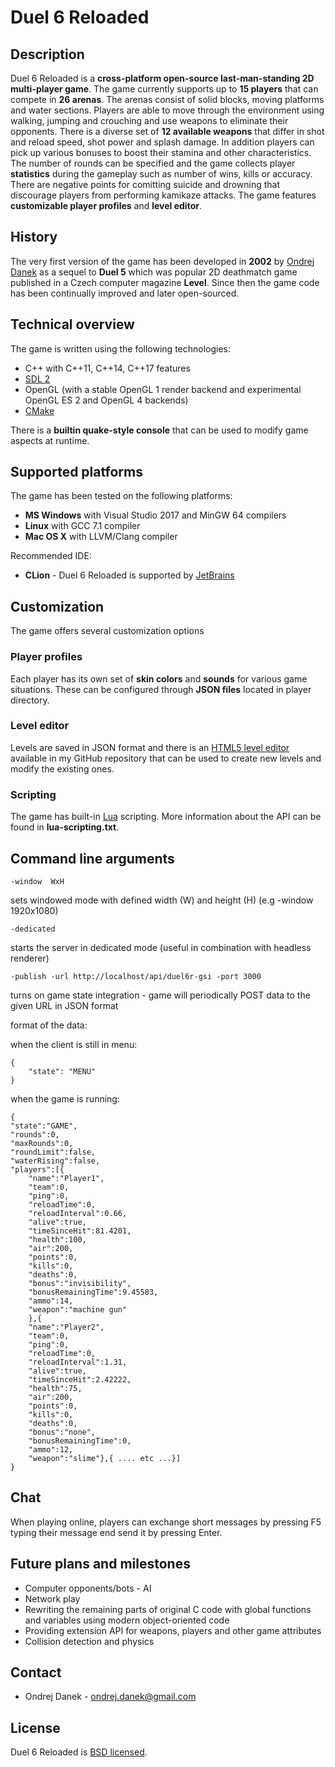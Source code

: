 # Duel 6 Reloaded

## Description
Duel 6 Reloaded is a **cross-platform open-source last-man-standing 2D multi-player game**. The game currently supports up to **15 players** that can compete in **26 arenas**. The arenas consist of solid blocks, moving platforms and water sections. Players are able to move through the environment using walking, jumping and crouching and use weapons to eliminate their opponents. There is a diverse set of **12 available weapons** that differ in shot and reload speed, shot power and splash damage. In addition players can pick up various bonuses to boost their stamina and other characteristics. The number of rounds can be specified and the game collects player **statistics** during the gameplay such as number of wins, kills or accuracy. There are negative points for comitting suicide and drowning that discourage players from performing kamikaze attacks. The game features **customizable player profiles** and **level editor**.

## History

The very first version of the game has been developed in **2002** by [Ondrej Danek](http://www.ondrej-danek.net/en/blog) as a sequel to **Duel 5** which was popular 2D deathmatch game published in a Czech computer magazine **Level**. Since then the game code has been continually improved and later open-sourced.

## Technical overview

The game is written using the following technologies:
- C++ with C++11, C++14, C++17 features
- [SDL 2](www.libsdl.org)
- OpenGL (with a stable OpenGL 1 render backend and experimental OpenGL ES 2 and OpenGL 4 backends)
- [CMake](www.cmake.org)

There is a **builtin quake-style console** that can be used to modify game aspects at runtime.

## Supported platforms

The game has been tested on the following platforms:
- **MS Windows** with Visual Studio 2017 and MinGW 64 compilers
- **Linux** with GCC 7.1 compiler
- **Mac OS X** with LLVM/Clang compiler

Recommended IDE:
- **CLion** - Duel 6 Reloaded is supported by [JetBrains](https://www.jetbrains.com/?from=Duel6Reloaded)

## Customization

The game offers several customization options

### Player profiles

Each player has its own set of **skin colors** and **sounds** for various game situations. These can be configured through **JSON files** located in player directory.

### Level editor

Levels are saved in JSON format and there is an [HTML5 level editor](https://github.com/odanek/duel6r-editor) available in my GitHub repository that can be used to create new levels and modify the existing ones.

### Scripting

The game has built-in [Lua](https://www.lua.org/home.html) scripting. More information about the API can be found in **lua-scripting.txt**.

## Command line arguments

`-window  WxH`

sets windowed mode with defined width (W) and height (H) (e.g -window 1920x1080)

`-dedicated`

starts the server in dedicated mode (useful in combination with headless renderer)

`-publish -url http://localhost/api/duel6r-gsi -port 3000`

turns on game state integration - game will periodically POST data to the given URL in JSON format

format of the data:

when the client is still in menu:
```
{
	"state": "MENU"
}
```

when the game is running:

```
{
"state":"GAME",
"rounds":0,
"maxRounds":0,
"roundLimit":false,
"waterRising":false,
"players":[{
	"name":"Player1",
	"team":0,
	"ping":0,
	"reloadTime":0,
	"reloadInterval":0.66,
	"alive":true,
	"timeSinceHit":81.4201,
	"health":100,
	"air":200,
	"points":0,
	"kills":0,
	"deaths":0,
	"bonus":"invisibility",
	"bonusRemainingTime":9.45583,
	"ammo":14,
	"weapon":"machine gun"
	},{
	"name":"Player2",
	"team":0,
	"ping":0,
	"reloadTime":0,
	"reloadInterval":1.31,
	"alive":true,
	"timeSinceHit":2.42222,
	"health":75,
	"air":200,
	"points":0,
	"kills":0,
	"deaths":0,
	"bonus":"none",
	"bonusRemainingTime":0,
	"ammo":12,
	"weapon":"slime"},{ .... etc ...}]
}
```
## Chat
When playing online, players can exchange short messages by pressing F5 typing their message end send it by pressing Enter.

## Future plans and milestones

- Computer opponents/bots - AI
- Network play
- Rewriting the remaining parts of original C code with global functions and variables using modern object-oriented code
- Providing extension API for weapons, players and other game attributes
- Collision detection and physics

## Contact

- Ondrej Danek - [ondrej.danek@gmail.com](mailto:ondrej.danek@gmail.com)

## License

Duel 6 Reloaded is [BSD licensed](https://github.com/odanek/duel6r/blob/master/LICENSE).
